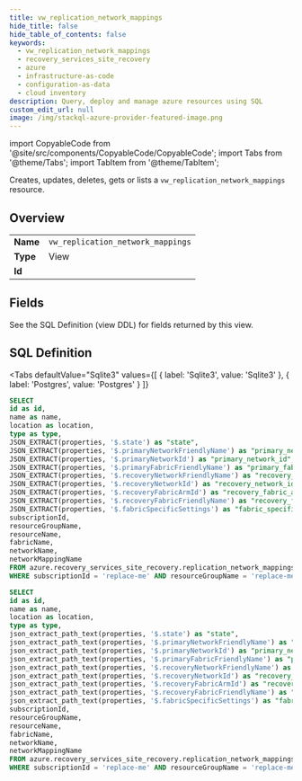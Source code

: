 ```yaml
--- 
title: vw_replication_network_mappings
hide_title: false
hide_table_of_contents: false
keywords:
  - vw_replication_network_mappings
  - recovery_services_site_recovery
  - azure
  - infrastructure-as-code
  - configuration-as-data
  - cloud inventory
description: Query, deploy and manage azure resources using SQL
custom_edit_url: null
image: /img/stackql-azure-provider-featured-image.png
---
```


import CopyableCode from '@site/src/components/CopyableCode/CopyableCode';
import Tabs from '@theme/Tabs';
import TabItem from '@theme/TabItem';

Creates, updates, deletes, gets or lists a <code>vw_replication_network_mappings</code> resource.

## Overview
<table><tbody>
<tr><td><b>Name</b></td><td><code>vw_replication_network_mappings</code></td></tr>
<tr><td><b>Type</b></td><td>View</td></tr>
<tr><td><b>Id</b></td><td><CopyableCode code="azure.recovery_services_site_recovery.vw_replication_network_mappings" /></td></tr>
</tbody></table>

## Fields

See the SQL Definition (view DDL) for fields returned by this view.

## SQL Definition

<Tabs
defaultValue="Sqlite3"
values={[
{ label: 'Sqlite3', value: 'Sqlite3' },
{ label: 'Postgres', value: 'Postgres' }
]}
>
<TabItem value="Sqlite3">

```sql
SELECT
id as id,
name as name,
location as location,
type as type,
JSON_EXTRACT(properties, '$.state') as "state",
JSON_EXTRACT(properties, '$.primaryNetworkFriendlyName') as "primary_network_friendly_name",
JSON_EXTRACT(properties, '$.primaryNetworkId') as "primary_network_id",
JSON_EXTRACT(properties, '$.primaryFabricFriendlyName') as "primary_fabric_friendly_name",
JSON_EXTRACT(properties, '$.recoveryNetworkFriendlyName') as "recovery_network_friendly_name",
JSON_EXTRACT(properties, '$.recoveryNetworkId') as "recovery_network_id",
JSON_EXTRACT(properties, '$.recoveryFabricArmId') as "recovery_fabric_arm_id",
JSON_EXTRACT(properties, '$.recoveryFabricFriendlyName') as "recovery_fabric_friendly_name",
JSON_EXTRACT(properties, '$.fabricSpecificSettings') as "fabric_specific_settings",
subscriptionId,
resourceGroupName,
resourceName,
fabricName,
networkName,
networkMappingName
FROM azure.recovery_services_site_recovery.replication_network_mappings
WHERE subscriptionId = 'replace-me' AND resourceGroupName = 'replace-me' AND resourceName = 'replace-me';
```

</TabItem>
<TabItem value="Postgres">

```sql
SELECT
id as id,
name as name,
location as location,
type as type,
json_extract_path_text(properties, '$.state') as "state",
json_extract_path_text(properties, '$.primaryNetworkFriendlyName') as "primary_network_friendly_name",
json_extract_path_text(properties, '$.primaryNetworkId') as "primary_network_id",
json_extract_path_text(properties, '$.primaryFabricFriendlyName') as "primary_fabric_friendly_name",
json_extract_path_text(properties, '$.recoveryNetworkFriendlyName') as "recovery_network_friendly_name",
json_extract_path_text(properties, '$.recoveryNetworkId') as "recovery_network_id",
json_extract_path_text(properties, '$.recoveryFabricArmId') as "recovery_fabric_arm_id",
json_extract_path_text(properties, '$.recoveryFabricFriendlyName') as "recovery_fabric_friendly_name",
json_extract_path_text(properties, '$.fabricSpecificSettings') as "fabric_specific_settings",
subscriptionId,
resourceGroupName,
resourceName,
fabricName,
networkName,
networkMappingName
FROM azure.recovery_services_site_recovery.replication_network_mappings
WHERE subscriptionId = 'replace-me' AND resourceGroupName = 'replace-me' AND resourceName = 'replace-me';
```

</TabItem>
</Tabs>
